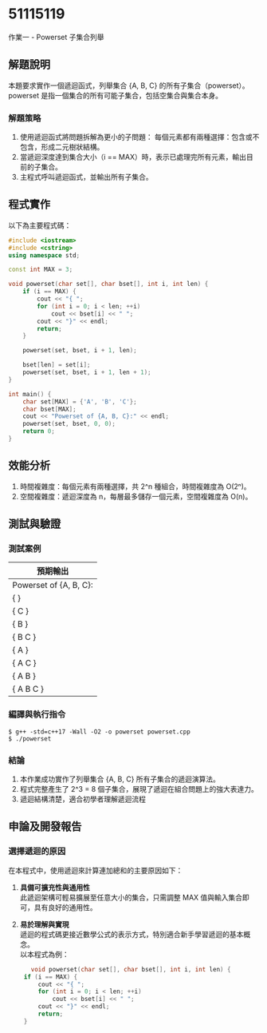 # 51115119

作業一 - Powerset 子集合列舉

## 解題說明

本題要求實作一個遞迴函式，列舉集合 {A, B, C} 的所有子集合（powerset）。powerset 是指一個集合的所有可能子集合，包括空集合與集合本身。

### 解題策略

1. 使用遞迴函式將問題拆解為更小的子問題：
每個元素都有兩種選擇：包含或不包含，形成二元樹狀結構。
2. 當遞迴深度達到集合大小（i == MAX）時，表示已處理完所有元素，輸出目前的子集合。
3. 主程式呼叫遞迴函式，並輸出所有子集合。

## 程式實作

以下為主要程式碼：

```cpp
#include <iostream>
#include <cstring>
using namespace std;

const int MAX = 3;

void powerset(char set[], char bset[], int i, int len) {
    if (i == MAX) {
        cout << "{ ";
        for (int i = 0; i < len; ++i)
            cout << bset[i] << " ";
        cout << "}" << endl;
        return;
    }

    powerset(set, bset, i + 1, len);

    bset[len] = set[i];
    powerset(set, bset, i + 1, len + 1);
}

int main() {
    char set[MAX] = {'A', 'B', 'C'};
    char bset[MAX];
    cout << "Powerset of {A, B, C}:" << endl;
    powerset(set, bset, 0, 0);
    return 0;
}

```

## 效能分析

1. 時間複雜度：每個元素有兩種選擇，共 2^n 種組合，時間複雜度為 O(2ⁿ)。
2. 空間複雜度：遞迴深度為 n，每層最多儲存一個元素，空間複雜度為 O(n)。

## 測試與驗證

### 測試案例

| 預期輸出 |
|----------|
|Powerset of {A, B, C}:|
|{ }|
|{ C }|
|{ B }|
|{ B C }|
|{ A }|
|{ A C }|
|{ A B }|
|{ A B C }|

### 編譯與執行指令

```shell
$ g++ -std=c++17 -Wall -O2 -o powerset powerset.cpp
$ ./powerset
```

### 結論

1. 本作業成功實作了列舉集合 {A, B, C} 所有子集合的遞迴演算法。
2. 程式完整產生了 2^3 = 8 個子集合，展現了遞迴在組合問題上的強大表達力。
3. 遞迴結構清楚，適合初學者理解遞迴流程

## 申論及開發報告

### 選擇遞迴的原因

在本程式中，使用遞迴來計算連加總和的主要原因如下：

1. **具備可擴充性與通用性**  
   此遞迴架構可輕易擴展至任意大小的集合，只需調整 MAX 值與輸入集合即可，具有良好的通用性。

2. **易於理解與實現**  
   遞迴的程式碼更接近數學公式的表示方式，特別適合新手學習遞迴的基本概念。  
   以本程式為例：  

   ```cpp
      void powerset(char set[], char bset[], int i, int len) {
    if (i == MAX) {
        cout << "{ ";
        for (int i = 0; i < len; ++i)
            cout << bset[i] << " ";
        cout << "}" << endl;
        return;
    }
   ```
